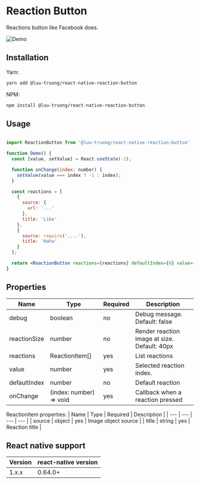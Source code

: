 # Reaction Button
Reactions button like Facebook does.

![Demo](https://media2.giphy.com/media/10mBuMfaPdsPr2DPnk/giphy.gif)

## Installation

Yarn:
```bash
yarn add @luu-truong/react-native-reaction-button
```

NPM:
```bash
npm install @luu-truong/react-native-reaction-button
```

## Usage

```jsx

import ReactionButton from '@luu-truong/react-native-reaction-button'

function Demo() {
  const [value, setValue] = React.useState(-1);

  function onChange(index: number) {
    setValue(value === index ? -1 : index);
  }

  const reactions = [
    {
      source: {
        url: '...'
      },
      title: 'Like'
    },
    {
      source: require('....'),
      title: 'Haha'
    }
  ];

  return <ReactionButton reactions={reactions} defaultIndex={0} value={value} onChange={onChange} />
}
```

## Properties

| Name | Type | Required | Description |
| --- | --- | --- | --- |
| debug | boolean | no | Debug message. Default: false |
| reactionSize | number | no | Render reaction image at size. Default: 40px |
| reactions | ReactionItem[] | yes | List reactions |
| value | number | yes | Selected reaction index. |
| defaultIndex | number | no | Default reaction |
| onChange | (index: number) => void | yes | Callback when a reaction pressed |

ReactionItem properties:
| Name | Type | Required | Description |
| --- | --- | --- | --- |
| source | object | yes | Image object source |
| title | string | yes | Reaction title |

## React native support

| Version | react-native version |
| --- | --- |
| 1.x.x | 0.64.0+ |
